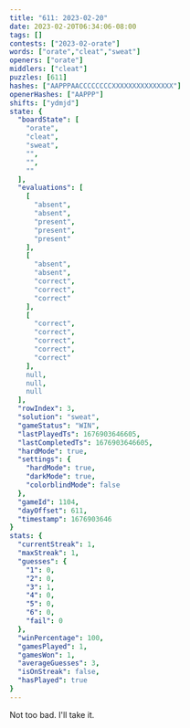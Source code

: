 ```yaml
---
title: "611: 2023-02-20"
date: 2023-02-20T06:34:06-08:00
tags: []
contests: ["2023-02-orate"]
words: ["orate","cleat","sweat"]
openers: ["orate"]
middlers: ["cleat"]
puzzles: [611]
hashes: ["AAPPPAACCCCCCCCXXXXXXXXXXXXXXX"]
openerHashes: ["AAPPP"]
shifts: ["ydmjd"]
state: {
  "boardState": [
    "orate",
    "cleat",
    "sweat",
    "",
    "",
    ""
  ],
  "evaluations": [
    [
      "absent",
      "absent",
      "present",
      "present",
      "present"
    ],
    [
      "absent",
      "absent",
      "correct",
      "correct",
      "correct"
    ],
    [
      "correct",
      "correct",
      "correct",
      "correct",
      "correct"
    ],
    null,
    null,
    null
  ],
  "rowIndex": 3,
  "solution": "sweat",
  "gameStatus": "WIN",
  "lastPlayedTs": 1676903646605,
  "lastCompletedTs": 1676903646605,
  "hardMode": true,
  "settings": {
    "hardMode": true,
    "darkMode": true,
    "colorblindMode": false
  },
  "gameId": 1104,
  "dayOffset": 611,
  "timestamp": 1676903646
}
stats: {
  "currentStreak": 1,
  "maxStreak": 1,
  "guesses": {
    "1": 0,
    "2": 0,
    "3": 1,
    "4": 0,
    "5": 0,
    "6": 0,
    "fail": 0
  },
  "winPercentage": 100,
  "gamesPlayed": 1,
  "gamesWon": 1,
  "averageGuesses": 3,
  "isOnStreak": false,
  "hasPlayed": true
}
---
```

<!-- more -->
Not too bad. I'll take it.
